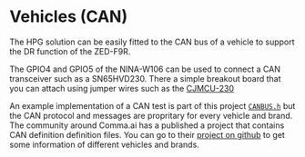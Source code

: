 # Vehicles (CAN)

The HPG solution can be easily fitted to the CAN bus of a vehicle to support the DR function of the ZED-F9R.

The GPIO4 and GPIO5 of the NINA-W106 can be used to connect a CAN transceiver such as a SN65HVD230. There a simple breakout board that you can attach using jumper wires such as the [CJMCU-230](https://de.aliexpress.com/item/32278648363.html)

An example implementation of a CAN test is part of this project [``CANBUS.h``](../software/CANBUS.h) but the CAN protocol and messages are propritary for every vehicle and brand. The community around Comma.ai has a published a project that contains CAN definition definition files. You can go to their [project on github](https://github.com/commaai/opendbc) to get some information of different vehicles and brands.
